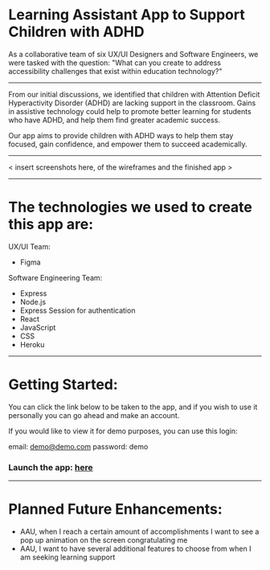 # Learning Assistant App to Support Children with ADHD

As a collaborative team of six UX/UI Designers and Software Engineers, we were tasked with the question:
"What can you create to address accessibility challenges that exist within education technology?"

---

From our initial discussions, we identified that children with Attention Deficit Hyperactivity Disorder (ADHD) are lacking support in the classroom. Gains in assistive technology could help to promote better learning for students who have ADHD, and help them find greater academic success.

Our app aims to provide children with ADHD ways to help them stay focused, gain confidence, and empower them to succeed academically.

---

< insert screenshots here, of the wireframes and the finished app >

---

# The technologies we used to create this app are:

UX/UI Team:

- Figma

Software Engineering Team:

- Express
- Node.js
- Express Session for authentication
- React
- JavaScript
- CSS
- Heroku

---

# Getting Started:

You can click the link below to be taken to the app, and if you wish to use it personally you can go ahead and make an account.

If you would like to view it for demo purposes, you can use this login:

email: demo@demo.com
password: demo

### Launch the app: [here]()

---

# Planned Future Enhancements:

- AAU, when I reach a certain amount of accomplishments I want to see a pop up animation on the screen congratulating me
- AAU, I want to have several additional features to choose from when I am seeking learning support
